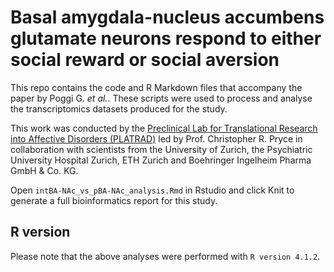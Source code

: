 # Basal amygdala-nucleus accumbens glutamate neurons respond to either social reward or social aversion

This repo contains the code and R Markdown files that accompany the paper by Poggi G. *et al.*. These scripts were used to process and analyse the transcriptomics datasets produced for the study.

This work was conducted by the [Preclinical Lab for Translational Research into Affective Disorders (PLATRAD)](https://www.dppp.uzh.ch/en/researchgroups/researchgroups/preclinicallab.html) led by Prof. Christopher R. Pryce in collaboration with scientists from the University of Zurich, the Psychiatric University Hospital Zurich, ETH Zurich and Boehringer Ingelheim Pharma GmbH & Co. KG.

Open `intBA-NAc_vs_pBA-NAc_analysis.Rmd` in Rstudio and click Knit to generate a full bioinformatics report for this study.

## R version

Please note that the above analyses were performed with `R version 4.1.2`.